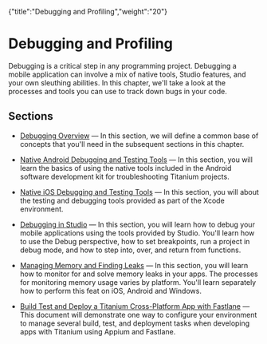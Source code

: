 {"title":"Debugging and Profiling","weight":"20"} 

# Debugging and Profiling

Debugging is a critical step in any programming project. Debugging a mobile application can involve a mix of native tools, Studio features, and your own sleuthing abilities. In this chapter, we'll take a look at the processes and tools you can use to track down bugs in your code.

## Sections

*   [Debugging Overview](/docs/appc/Titanium_SDK/Titanium_SDK_How-tos/Debugging_and_Profiling/Debugging_Overview/) — In this section, we will define a common base of concepts that you'll need in the subsequent sections in this chapter.
    
*   [Native Android Debugging and Testing Tools](/docs/appc/Titanium_SDK/Titanium_SDK_How-tos/Debugging_and_Profiling/Native_Android_Debugging_and_Testing_Tools/) — In this section, you will learn the basics of using the native tools included in the Android software development kit for troubleshooting Titanium projects.
    
*   [Native iOS Debugging and Testing Tools](/docs/appc/Titanium_SDK/Titanium_SDK_How-tos/Debugging_and_Profiling/Native_iOS_Debugging_and_Testing_Tools/) — In this section, you will about the testing and debugging tools provided as part of the Xcode environment.
    
*   [Debugging in Studio](/docs/appc/Titanium_SDK/Titanium_SDK_How-tos/Debugging_and_Profiling/Debugging_in_Studio/) — In this section, you will learn how to debug your mobile applications using the tools provided by Studio. You'll learn how to use the Debug perspective, how to set breakpoints, run a project in debug mode, and how to step into, over, and return from functions.
    
*   [Managing Memory and Finding Leaks](/docs/appc/Titanium_SDK/Titanium_SDK_How-tos/Debugging_and_Profiling/Managing_Memory_and_Finding_Leaks/) — In this section, you will learn how to monitor for and solve memory leaks in your apps. The processes for monitoring memory usage varies by platform. You'll learn separately how to perform this feat on iOS, Android and Windows.
    
*   [Build Test and Deploy a Titanium Cross-Platform App with Fastlane](/docs/appc/Titanium_SDK/Titanium_SDK_How-tos/Debugging_and_Profiling/Build_Test_and_Deploy_a_Titanium_Cross-Platform_App_with_Fastlane/) — This document will demonstrate one way to configure your environment to manage several build, test, and deployment tasks when developing apps with Titanium using Appium and Fastlane.